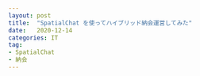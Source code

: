 ```yaml
---
layout: post
title:  "SpatialChat を使ってハイブリッド納会運営してみた"
date:   2020-12-14
categories: IT
tag: 
- SpatialChat
- 納会
---
```


